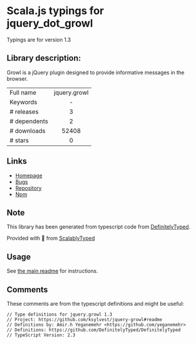 
# Scala.js typings for jquery_dot_growl

Typings are for version 1.3

## Library description:
Growl is a jQuery plugin designed to provide informative messages in the browser.

|                    |                 |
| ------------------ | :-------------: |
| Full name          | jquery.growl |
| Keywords           | - |
| # releases         | 3 |
| # dependents       | 2 |
| # downloads        | 52408 |
| # stars            | 0 |

## Links
- [Homepage](https://github.com/ksylvest/jquery-growl#readme)
- [Bugs](https://github.com/ksylvest/jquery-growl/issues)
- [Repository](https://github.com/ksylvest/jquery-growl)
- [Npm](https://www.npmjs.com/package/jquery.growl)
    


## Note
This library has been generated from typescript code from [DefinitelyTyped](https://definitelytyped.org).

Provided with :purple_heart: from [ScalablyTyped](https://github.com/oyvindberg/ScalablyTyped)

## Usage
See [the main readme](../../readme.md) for instructions.

## Comments

These comments are from the typescript definitions and might be useful:
```
// Type definitions for jquery.growl 1.3
// Project: https://github.com/ksylvest/jquery-growl#readme
// Definitions by: Amir.h Yeganemehr <https://github.com/yeganemehr>
// Definitions: https://github.com/DefinitelyTyped/DefinitelyTyped
// TypeScript Version: 2.3

```

